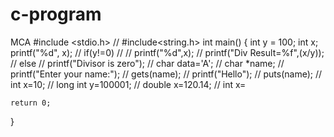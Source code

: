 # c-program
MCA
#include <stdio.h>
// #include<string.h>
int main()
{
    int y = 100;
    int x;
    printf("%d", x);
    // if(y!=0)
    // // printf("%d",x);
    // printf("Div Result=%f",(x/y));
    // else
    // printf("Divisor is zero");
    // char data='A';
    // char *name;
    // printf("Enter your name:");
    // gets(name);
    // printf("Hello");
    // puts(name);
    // int x=10;
    // long int y=100001;
    // double x=120.14;
    // int x=

    return 0;
}
